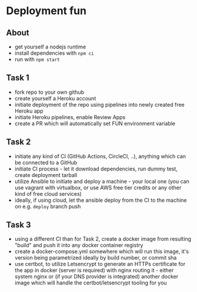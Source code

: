 # Deployment fun

## About
* get yourself a nodejs runtime
* install dependencies with `npm ci`
* run with `npm start`

## Task 1
* fork repo to your own github
* create yourself a Heroku account
* initiate deployment of the repo using pipelines into newly created free Heroku app
* initiate Heroku pipelines, enable Review Apps
* create a PR which will automatically set FUN environment variable

## Task 2
* initiate any kind of CI (GitHub Actions, CircleCI, ..), anything which can be connected to a GitHub
* initiate CI process - let it download dependencies, run dummy test, create deployment tarball
* utilize Ansible to initiate and deploy a machine - your local one (you can use vagrant with virtualbox, or use AWS free tier credits or any other kind of free cloud services)
* ideally, if using cloud, let the ansible deploy from the CI to the machine on e.g. `deploy` branch push

## Task 3
* using a different CI than for Task 2, create a docker image from resulting "build" and push it into any docker container registry
* create a docker-compose.yml somewhere which will run this image, it's version being parametrized ideally by build number, or commit sha
* use certbot, to utilize Letsencrypt to generate an HTTPs certificate for the app in docker (server is required) with nginx routing it - either system nginx or (if your DNS provider is integrated) another docker image which will handle the certbot/letsencrypt tooling for you
